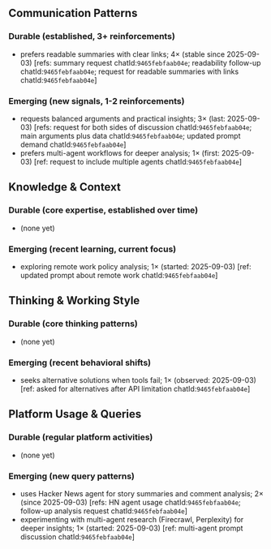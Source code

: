 ## Communication Patterns
### Durable (established, 3+ reinforcements)
- prefers readable summaries with clear links; 4× (stable since 2025-09-03) [refs: summary request chatId:`9465febfaab04e`; readability follow-up chatId:`9465febfaab04e`; request for readable summaries with links chatId:`9465febfaab04e`]

### Emerging (new signals, 1-2 reinforcements)
- requests balanced arguments and practical insights; 3× (last: 2025-09-03) [refs: request for both sides of discussion chatId:`9465febfaab04e`; main arguments plus data chatId:`9465febfaab04e`; updated prompt demand chatId:`9465febfaab04e`]
- prefers multi-agent workflows for deeper analysis; 1× (first: 2025-09-03) [ref: request to include multiple agents chatId:`9465febfaab04e`]

## Knowledge & Context
### Durable (core expertise, established over time)
- (none yet)

### Emerging (recent learning, current focus)
- exploring remote work policy analysis; 1× (started: 2025-09-03) [ref: updated prompt about remote work chatId:`9465febfaab04e`]

## Thinking & Working Style
### Durable (core thinking patterns)
- (none yet)

### Emerging (recent behavioral shifts)
- seeks alternative solutions when tools fail; 1× (observed: 2025-09-03) [ref: asked for alternatives after API limitation chatId:`9465febfaab04e`]

## Platform Usage & Queries
### Durable (regular platform activities)
- (none yet)

### Emerging (new query patterns)
- uses Hacker News agent for story summaries and comment analysis; 2× (since 2025-09-03) [refs: HN agent usage chatId:`9465febfaab04e`; follow-up analysis request chatId:`9465febfaab04e`]
- experimenting with multi-agent research (Firecrawl, Perplexity) for deeper insights; 1× (started: 2025-09-03) [ref: multi-agent prompt discussion chatId:`9465febfaab04e`]